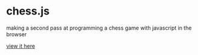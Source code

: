 chess.js
========

making a second pass at programming a chess game with javascript in the browser

[view it here](http://rdlucas2.github.io/chess.js/)
